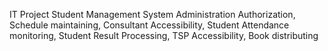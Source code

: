 IT Project Student Management System
Administration Authorization,
Schedule maintaining,
Consultant Accessibility, 
Student Attendance monitoring,
Student Result Processing,
TSP Accessibility,
Book distributing
